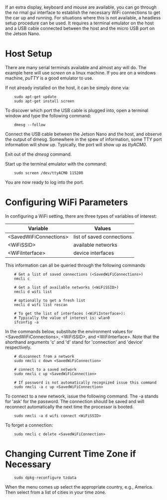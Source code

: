 If an extra display, keyboard and mouse are available, you can go through the no
rmal gui interface to establish the necessary WiFi connections to get the car up and running.
For situations where this is not available, a headless setup procedure can be used.
It requires a terminal emulator on the host and a USB cable connected between the host and the micro USB port on the Jetson Nano.


# Host Setup

There are many serial terminals available and almost any will do.
The example here will use *screen* on a linux machine.
If you are on a windows machine, *puTTY* is a good emulator to use.

If not already installed on the host, it can be simply done via:

```
    sudo apt-get update
    sudo apt-get install screen
```

To discover which port the USB cable is plugged into, open a terminal window and type the following command:

```
    dmesg --follow
```

Connect the USB cable between the Jetson Nano and the host, and observe the output of dmesg.
Somewhere in the spew of information, some TTY port information will show up.
Typically, the port will show up as *ttyACM0*.

Exit out of the *dmesg* command.

Start up the terminal emulator with the command:

```
    sudo screen /dev/ttyACM0 115200
```

You are now ready to log into the port.

# Configuring WiFi Parameters

In configuring a WiFi setting, there are three types of variables of interest:

| Variable 	| Values 	|
|--------------------------	|---------------------------	|
| <SavedWiFiConnections\> 	| list of saved connections 	|
| <WiFiSSID\> 	| available networks 	|
| <WiFiInterface\> 	| device interfaces 	|

This information can all be queried through the following commands

```
    # Get a list of saved connections (<SavedWiFiConnections>)
    nmcli c

    # Get a list of available networks (<WiFiSSID>)
    nmcli d wifi list

    # optionally to get a fresh list
    nmcli d wifi list rescan

    # To get the list of interfaces (<WiFiInterface>):
    # Typically the value of interest is: wlan0
    ifconfig -a
```

In the commands below, substitute the environment values for <SavedWiFiConnections\>, <WiFiSSID\>, and <WiFiInterface\>. Note that the shorthand arguments 'c' and 'd' stand for 'connection' and 'device' respectively.

```
    # disconnect from a network
    sudo nmcli c down <SavedWiFiConnection>

    # connect to a saved network
    sudo nmcli c up <SavedWiFiConnection>

    # If password is not automatically recognized issue this command
    sudo nmcli -a c up <SavedWiFiConnection>
```

To connect to a new network, issue the following command.
The -a stands for 'ask' for the password.
The connection should be saved and will reconnect automatically the next time the processor is booted.

```
    sudo nmcli -a d wifi connect <WiFiSSID>
```

To forget a connection:

```
    sudo nmcli c delete <SavedWiFiConnection>
```

# Changing Current Time Zone if Necessary

```
    sudo dpkg-reconfigure tzdata
```

When the menu comes up select the appropriate country, e.g., America.
Then select from a list of cities in your time zone.

